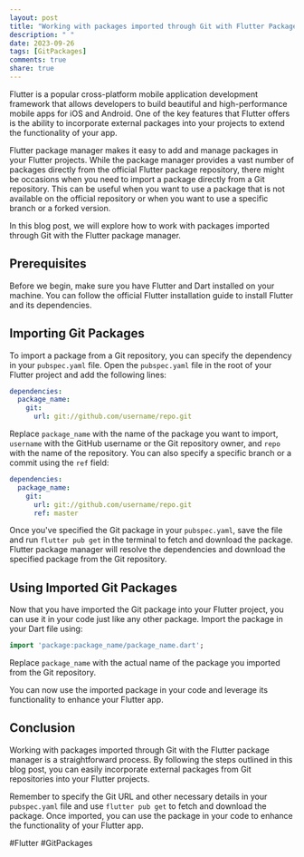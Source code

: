 ```yaml
---
layout: post
title: "Working with packages imported through Git with Flutter Package Manager"
description: " "
date: 2023-09-26
tags: [GitPackages]
comments: true
share: true
---
```


Flutter is a popular cross-platform mobile application development framework that allows developers to build beautiful and high-performance mobile apps for iOS and Android. One of the key features that Flutter offers is the ability to incorporate external packages into your projects to extend the functionality of your app.

Flutter package manager makes it easy to add and manage packages in your Flutter projects. While the package manager provides a vast number of packages directly from the official Flutter package repository, there might be occasions when you need to import a package directly from a Git repository. This can be useful when you want to use a package that is not available on the official repository or when you want to use a specific branch or a forked version.

In this blog post, we will explore how to work with packages imported through Git with the Flutter package manager.

## Prerequisites

Before we begin, make sure you have Flutter and Dart installed on your machine. You can follow the official Flutter installation guide to install Flutter and its dependencies.

## Importing Git Packages

To import a package from a Git repository, you can specify the dependency in your `pubspec.yaml` file. Open the `pubspec.yaml` file in the root of your Flutter project and add the following lines:

```yaml
dependencies:
  package_name:
    git:
      url: git://github.com/username/repo.git
```

Replace `package_name` with the name of the package you want to import, `username` with the GitHub username or the Git repository owner, and `repo` with the name of the repository. You can also specify a specific branch or a commit using the `ref` field:

```yaml
dependencies:
  package_name:
    git:
      url: git://github.com/username/repo.git
      ref: master
```

Once you've specified the Git package in your `pubspec.yaml`, save the file and run `flutter pub get` in the terminal to fetch and download the package. Flutter package manager will resolve the dependencies and download the specified package from the Git repository.

## Using Imported Git Packages

Now that you have imported the Git package into your Flutter project, you can use it in your code just like any other package. Import the package in your Dart file using:

```dart
import 'package:package_name/package_name.dart';
```

Replace `package_name` with the actual name of the package you imported from the Git repository.

You can now use the imported package in your code and leverage its functionality to enhance your Flutter app.

## Conclusion

Working with packages imported through Git with the Flutter package manager is a straightforward process. By following the steps outlined in this blog post, you can easily incorporate external packages from Git repositories into your Flutter projects.

Remember to specify the Git URL and other necessary details in your `pubspec.yaml` file and use `flutter pub get` to fetch and download the package. Once imported, you can use the package in your code to enhance the functionality of your Flutter app.

#Flutter #GitPackages